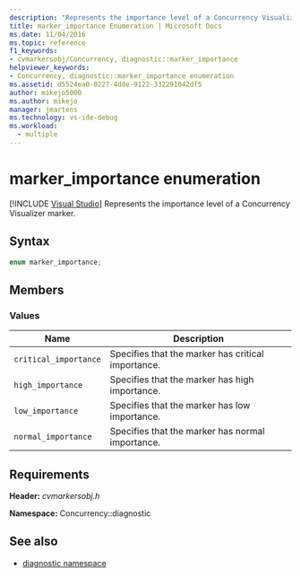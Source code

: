 ```yaml
---
description: "Represents the importance level of a Concurrency Visualizer marker."
title: marker_importance Enumeration | Microsoft Docs
ms.date: 11/04/2016
ms.topic: reference
f1_keywords: 
- cvmarkersobj/Concurrency, diagnostic::marker_importance
helpviewer_keywords: 
- Concurrency, diagnostic::marker_importance enumeration
ms.assetid: d5524ea0-0227-4d8e-9122-332291042df5
author: mikejo5000
ms.author: mikejo
manager: jmartens
ms.technology: vs-ide-debug
ms.workload: 
  - multiple
---
```

# marker_importance enumeration

 [!INCLUDE [Visual Studio](~/includes/applies-to-version/vs-windows-only.md)]
Represents the importance level of a Concurrency Visualizer marker.

## Syntax

```cpp
enum marker_importance;
```

## Members

### Values

|Name|Description|
|----------|-----------------|
|`critical_importance`|Specifies that the marker has critical importance.|
|`high_importance`|Specifies that the marker has high importance.|
|`low_importance`|Specifies that the marker has low importance.|
|`normal_importance`|Specifies that the marker has normal importance.|

## Requirements
 **Header:** *cvmarkersobj.h*

 **Namespace:** Concurrency::diagnostic

## See also
- [diagnostic namespace](../profiling/diagnostic-namespace.md)
